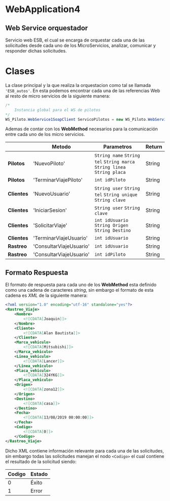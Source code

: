 # WebApplication4
## Web Service orquestador 

Servicio web ESB, el cual se encarga de orquestar cada una de las solicitudes desde cada uno de los MicroServicios, analizar, comunicar y responder dichas solicitudes.


# Clases

La clase principal y la que realiza la orquestacion como tal se llamada `'ESB_autos'`. En esta podemos encontrar cada una de las referencias Web al resto de micro servicios de la siguiente manera: 

```csharp
/*
	Instancia global para el WS de pilotos
*/
WS_Piloto.WebService1SoapClient ServicoPilotos = new WS_Piloto.WebService1SoapClient();

```
Ademas de contar con los **WebMethod** necesarios para la comunicación entre cada uno de los micro servicios.  

|           |Metodo			|Parametros			| Return		|
|-----------|---------------|--------------------|--------------|
|**Pilotos**	|'NuevoPiloto'	|`String name` `String tel` `String marca` `String linea` `String placa`            | String
|**Pilotos**	|'TerminarViajePiloto'	|`int idPiloto`            | String
|**Clientes**	|'NuevoUsuario'	|`String user` `String tel` `String unique` `String clave`            | String
|**Clientes**	|'IniciarSesion'	|`String user` `String clave`            | String
|**Clientes**	|'SolicitarViaje'	|`int idUsuario` `String Origen` `String Destino`            | String
|**Clientes**	|'TerminarViajeUsuario'	|`int idUsuario`            | String
|**Rastreo**	|'ConsultarViajeUsuario'	|`int idUsuario`            | String
|**Rastreo**	|'ConsultarViajeUsuario'	|`int idPiloto`            | String


## Formato Respuesta

El formato de respuesta para cada uno de los **WebMethod** esta definido como una cadena de caracteres _string_, sin embargo el formato de esta cadena es _XML_ de la siguiente manera:

```xml
<?xml version="1.0" encoding="utf-16" standalone="yes"?>
<Rastreo_Viaje>
	<Nombre>
		<![CDATA[Joaquin]]>
	</Nombre>
	<Cliente>
		<![CDATA[Alan Bautista]]>
	</Cliente>
	<Marca_vehiculo>
		<![CDATA[Mitsubishi]]>
	</Marca_vehiculo>
	<Linea_vehiculo>
		<![CDATA[Lancer]]>
	</Linea_vehiculo>
	<Placa_vehiculo>
		<![CDATA[324YKG]]>
	</Placa_vehiculo>
	<Origen>
		<![CDATA[zona12]]>
	</Origen>
	<Destino>
		<![CDATA[casa]]>
	</Destino>
	<Fecha>
		<![CDATA[13/08/2019 00:00:00]]>
	</Fecha>
	<Codigo>
		<![CDATA[0]]>
	</Codigo>
</Rastreo_Viaje>
```

Dicho XML contiene información relevante para cada una de las solicitudes, sin embargo todas las solicitudes manejan el nodo ```<Codigo>``` el cual contiene el resultado de la solicitud siendo:

|Codigo |Estado|
|-------|------|
|0		| Éxito|
|1		| Error|

